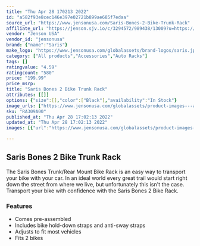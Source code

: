```yaml
---
title: "Thu Apr 28 170213 2022"
id: "a582f93e8cec146e397e02721b899ae685f7edaa"
source_url: "https://www.jensonusa.com/Saris-Bones-2-Bike-Trunk-Rack"
affiliate_url: "https://jenson.sjv.io/c/3294572/989438/13009?u=https://www.jensonusa.com/Saris-Bones-2-Bike-Trunk-Rack"
vendor: "Jenson USA"
vendor_id: "jensonusa"
brand: {"name":"Saris"}
make_logo: "https://www.jensonusa.com/globalassets/brand-logos/saris.jpg"
category: ["All products","Accessories","Auto Racks"]
tags: []
ratingvalue: "4.59"
ratingcount: "580"
price: "199.99"
price_msrp: 
title: "Saris Bones 2 Bike Trunk Rack"
attributes: [[]]
options: {"size":[],"color":["Black"],"availability":"In Stock"}
image_urls: ["https://www.jensonusa.com/globalassets/product-images---all-assets/saris/ra309a00-black.jpg","https://www.jensonusa.com/globalassets/product-images---all-assets/saris/ra309a00_1-black.jpg"]
sku: "RA309A00"
published_at: "Thu Apr 28 17:02:13 2022"
updated_at: "Thu Apr 28 17:02:13 2022"
images: [{"url":"https://www.jensonusa.com/globalassets/product-images---all-assets/saris/ra309a00-black.jpg","path":"full/85af2726faa2eb4d13045201df5203f20ae4c669.jpg","checksum":"38372c9287a516b32d0059640cbaaafd","status":"downloaded"},{"url":"https://www.jensonusa.com/globalassets/product-images---all-assets/saris/ra309a00_1-black.jpg","path":"full/41b1534ad93de9976af6102624ef9b3b7461ff28.jpg","checksum":"c46c858e725af66faa932cab449f1610","status":"downloaded"}]

---
```

## Saris Bones 2 Bike Trunk Rack

The Saris Bones Trunk/Rear Mount Bike Rack is an easy way to transport your
bike with your car. In an ideal world every great trail would start right down
the street from where we live, but unfortunately this isn't the case.
Transport your bike with confidence with the Saris Bones 2 Bike Rack.

### Features

  * Comes pre-assembled
  * Includes bike hold-down straps and anti-sway straps
  * Adjusts to fit most vehicles
  * Fits 2 bikes

